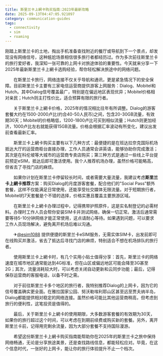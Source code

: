 ```yaml
---
title: 斯里兰卡上網卡购买指南:2023年最新攻略
date: 2025-09-13T04:47:05.921097
category: communication-guides
tags:
  - connectivity
  - sim
  - roaming
---
```


刚踏上斯里兰卡的土地，掏出手机准备查找附近的餐厅或导航到下一个景点，却发现没有网络信号，这种尴尬场景相信很多旅行者都经历过。作为多次前往斯里兰卡的旅行爱好者，我深知一张可靠的上网卡对旅途体验的重要性。今天就来分享一下2025年最新斯里兰卡上網卡选购经验，帮你轻松解决旅途中的网络问题。

　　在斯里兰卡旅行，网络连接不仅关乎导航和通讯，更是紧急情况下的安全保障。目前斯里兰卡主要有三家电信运营商提供游客上网服务：Dialog、Mobitel和Hutch。其中Dialog信号覆盖最广，特别是在偏远地区表现优异；Mobitel价格相对亲民；Hutch则主打性价比，适合预算有限的旅行者。

　　关于斯里兰卡上網卡价格，2025年的情况相比往年有所调整。Dialog的游客套餐大约在1500-2000卢比(约合40-50人民币)之间，包含20-30GB流量，有效期30天；Mobitel的价格略低，1200-1800卢比可买到相似流量；Hutch则更加经济，1000卢比左右就能获得15GB流量。价格会根据汇率波动有所变化，建议出发前查看最新汇率。

　　斯里兰卡上網卡购买主要有以下几种方式：最便捷的是在班达拉奈克国际机场抵达大厅的运营商柜台直接办理，工作人员通常会讲英语，能够协助你完成激活；其次是在科伦坡等大城市的运营商专卖店购买；第三种方式是通过一些线上平台提前预定eSIM，抵达后即可激活使用。我个人推荐机场办理，虽然价格可能略高，但省去了寻找门店的麻烦。

　　如果你计划在斯里兰卡停留较长时间，或者需要大量流量，我建议考虑**斯里兰卡上網卡推荐**方案：购买Dialog的月度游客套餐，配合他们的"Social Pass"额外套餐，这样不仅能满足日常使用，还能享受社交媒体无限流量。对于短期旅行者，Mobitel的7天套餐是个不错的选择，价格实惠且覆盖主要旅游区域。

　　在斯里兰卡上網卡办理过程中，记得携带护照原件，这是实名制登记的必需材料。办理时工作人员会帮你安装SIM卡并测试网络，确保一切正常。激活后通常需要等待5-10分钟网络才能正常使用，这点请耐心等待。如果遇到问题，可以要求工作人员现场解决，避免离开机场后难以沟通。

　　✈[@esim1088](https://t.me/s/esim1088) 提供便捷的斯里兰卡eSIM服务，无需实体SIM卡，出发前即可在线购买并激活，省去了抵达后寻找门店的麻烦，特别适合不想在机场排队的旅行者。

　　使用斯里兰卡上網卡时，有几个实用小贴士值得分享：首先，斯里兰卡的网络速度在城市地区通常能达到4G标准，但在山区或偏远地区可能会降至3G甚至2G；其次，流量消耗较大时，可以考虑关闭自动更新和云同步功能；最后，记得保存运营商的客服电话，以备不时之需。

　　对于前往斯里兰卡多个地区的旅行者，我特别推荐Dialog的上网卡，因为它的信号覆盖确实更全面。在雅拉国家公园、努沃勒埃利耶山区甚至远至贾夫纳半岛，Dialog都能提供相对稳定的网络连接。虽然价格可能比其他运营商稍高，但考虑到旅行的便利性，这笔投资是值得的。

　　最后，关于斯里兰卡上網卡的使用期限，大多数游客套餐的有效期为30天，如果你的旅行超过这个时间，可以考虑在到期前续费或购买新的套餐。另外，离开斯里兰卡前，记得用完剩余流量，因为大部分套餐不支持国际漫游。

　　希望这份斯里兰卡上網卡购买指南能帮助你在2025年的斯里兰卡之旅中保持网络畅通，无论是分享旅途美景，还是查找路线信息，都能轻松应对。毕竟，在这个信息时代，一张好的上网卡，能让你的旅行体验提升不止一个档次。
